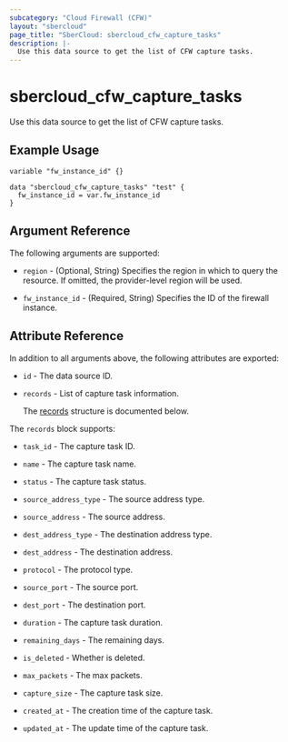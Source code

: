 ```yaml
---
subcategory: "Cloud Firewall (CFW)"
layout: "sbercloud"
page_title: "SberCloud: sbercloud_cfw_capture_tasks"
description: |-
  Use this data source to get the list of CFW capture tasks.
---
```


# sbercloud_cfw_capture_tasks

Use this data source to get the list of CFW capture tasks.

## Example Usage

```hcl
variable "fw_instance_id" {}

data "sbercloud_cfw_capture_tasks" "test" {
  fw_instance_id = var.fw_instance_id
}
```

## Argument Reference

The following arguments are supported:

* `region` - (Optional, String) Specifies the region in which to query the resource.
  If omitted, the provider-level region will be used.

* `fw_instance_id` - (Required, String) Specifies the ID of the firewall instance.

## Attribute Reference

In addition to all arguments above, the following attributes are exported:

* `id` - The data source ID.

* `records` - List of capture task information.

  The [records](#data_records_struct) structure is documented below.

<a name="data_records_struct"></a>
The `records` block supports:

* `task_id` - The capture task ID.

* `name` - The capture task name.

* `status` - The capture task status.

* `source_address_type` - The source address type.

* `source_address` - The source address.

* `dest_address_type` - The destination address type.

* `dest_address` - The destination address.

* `protocol` - The protocol type.

* `source_port` - The source port.

* `dest_port` - The destination port.

* `duration` - The capture task duration.

* `remaining_days` - The remaining days.

* `is_deleted` - Whether is deleted.

* `max_packets` - The max packets.

* `capture_size` - The capture task size.

* `created_at` - The creation time of the capture task.

* `updated_at` - The update time of the capture task.
